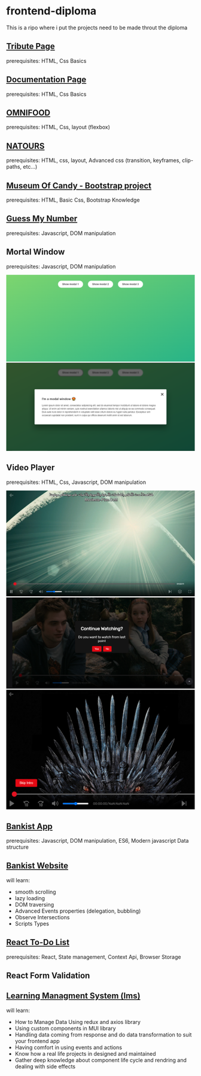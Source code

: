 # frontend-diploma

This is a ripo where i put the projects need to be made throut the diploma

## [Tribute Page](https://codepen.io/vinay-khatri/pen/jOzjodR)

prerequisites: HTML, Css Basics

## [Documentation Page](https://codepen.io/vinay-khatri/pen/bGKdBXx)

prerequisites: HTML, Css Basics

## [OMNIFOOD](https://652cffe1965ca71d72db32b2--cerulean-horse-a15873.netlify.app/)

prerequisites: HTML, Css, layout (flexbox)

## [NATOURS](https://natours.netlify.app/)

prerequisites: HTML, css, layout, Advanced css (transition, keyframes, clip-paths, etc...)

## [Museum Of Candy - Bootstrap project](https://kylusk.github.io/museum-of-candy/)

prerequisites: HTML, Basic Css, Bootstrap Knowledge

## [Guess My Number](https://guess-numbers.netlify.app/)

prerequisites: Javascript, DOM manipulation

## Mortal Window

prerequisites: Javascript, DOM manipulation

![ss](project-7%20[Mortal%20window]/Screenshot%202023-10-16%20141503.png)
![ss](project-7%20[Mortal%20window]/Screenshot%202023-10-16%20141519.png)

## Video Player

prerequisites: HTML, Css, Javascript, DOM manipulation

![ss](project-8%20[video%20player]/Screenshot%202023-10-16%20062141.png)
![ss](project-8%20[video%20player]/Screenshot%202023-10-16%20062215.png)
![ss](project-8%20[video%20player]/Screenshot%202023-10-16%20063218.png)

## [Bankist App](https://bankist.netlify.app/)

prerequisites: Javascript, DOM manipulation, ES6, Modern javascript Data structure

## [Bankist Website](https://bankist-dom.netlify.app/)

will learn:
- smooth scrolling
- lazy loading
- DOM traversing
- Advanced Events properties (delegation, bubbling)
- Observe Intersections
- Scripts Types

## [React To-Do List](https://652d1d0f02a0ef0658f6d890--resplendent-dragon-e602e5.netlify.app/)

prerequisites: React, State management, Context Api, Browser Storage

## React Form Validation

## [Learning Managment System (lms)](https://edu.kyanlabs.com/)

will learn:

- How to Manage Data Using redux and axios library
- Using custom components in MUI library
- Handling data coming from response and do data transformation to suit your frontend app
- Having comfort in using events and actions
- Know how a real life projects in designed and maintained
- Gather deep knowledge about component life cycle and rendring and dealing with side effects
